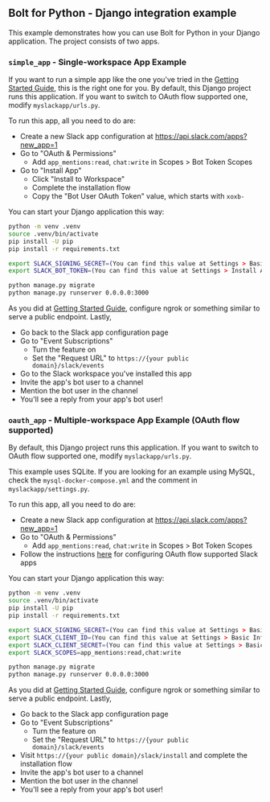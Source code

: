 ## Bolt for Python - Django integration example

This example demonstrates how you can use Bolt for Python in your Django application. The project consists of two apps.

### `simple_app` - Single-workspace App Example

If you want to run a simple app like the one you've tried in the [Getting Started Guide](https://slack.dev/bolt-python/tutorial/getting-started), this is the right one for you. By default, this Django project runs this application. If you want to switch to OAuth flow supported one, modify `myslackapp/urls.py`.

To run this app, all you need to do are:

* Create a new Slack app configuration at https://api.slack.com/apps?new_app=1
* Go to "OAuth & Permissions"
  * Add `app_mentions:read`, `chat:write` in Scopes > Bot Token Scopes
* Go to "Install App"
  * Click "Install to Workspace"
  * Complete the installation flow
  * Copy the "Bot User OAuth Token" value, which starts with `xoxb-`

You can start your Django application this way:

```bash
python -m venv .venv
source .venv/bin/activate
pip install -U pip
pip install -r requirements.txt

export SLACK_SIGNING_SECRET=(You can find this value at Settings > Basic Information > App Credentials > Signing Secret)
export SLACK_BOT_TOKEN=(You can find this value at Settings > Install App > Bot User OAuth Token)

python manage.py migrate
python manage.py runserver 0.0.0.0:3000
```

As you did at [Getting Started Guide](https://slack.dev/bolt-python/tutorial/getting-started), configure ngrok or something similar to serve a public endpoint. Lastly,

* Go back to the Slack app configuration page
* Go to "Event Subscriptions"
  * Turn the feature on
  * Set the "Request URL" to `https://{your public domain}/slack/events`
* Go to the Slack workspace you've installed this app
* Invite the app's bot user to a channel
* Mention the bot user in the channel
* You'll see a reply from your app's bot user!

### `oauth_app` - Multiple-workspace App Example (OAuth flow supported)

By default, this Django project runs this application. If you want to switch to OAuth flow supported one, modify `myslackapp/urls.py`. 

This example uses SQLite. If you are looking for an example using MySQL, check the `mysql-docker-compose.yml` and the comment in `myslackapp/settings.py`.


To run this app, all you need to do are:

* Create a new Slack app configuration at https://api.slack.com/apps?new_app=1
* Go to "OAuth & Permissions"
  * Add `app_mentions:read`, `chat:write` in Scopes > Bot Token Scopes
* Follow the instructions [here](https://slack.dev/bolt-python/concepts#authenticating-oauth) for configuring OAuth flow supported Slack apps

You can start your Django application this way:

```bash
python -m venv .venv
source .venv/bin/activate
pip install -U pip
pip install -r requirements.txt

export SLACK_SIGNING_SECRET=(You can find this value at Settings > Basic Information > App Credentials > Signing Secret)
export SLACK_CLIENT_ID=(You can find this value at Settings > Basic Information > App Credentials > Client ID)
export SLACK_CLIENT_SECRET=(You can find this value at Settings > Basic Information > App Credentials > Client Secret)
export SLACK_SCOPES=app_mentions:read,chat:write

python manage.py migrate
python manage.py runserver 0.0.0.0:3000
```

As you did at [Getting Started Guide](https://slack.dev/bolt-python/tutorial/getting-started), configure ngrok or something similar to serve a public endpoint. Lastly,

* Go back to the Slack app configuration page
* Go to "Event Subscriptions"
  * Turn the feature on
  * Set the "Request URL" to `https://{your public domain}/slack/events`
* Visit `https://{your public domain}/slack/install` and complete the installation flow
* Invite the app's bot user to a channel
* Mention the bot user in the channel
* You'll see a reply from your app's bot user!
